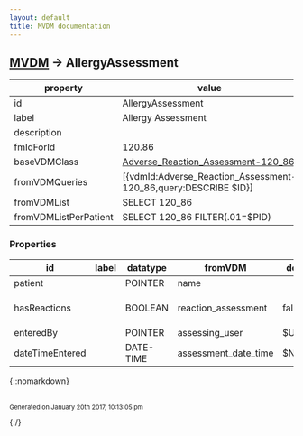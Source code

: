 ```yaml
---
layout: default
title: MVDM documentation
---
```


## [MVDM](TableOfContent.md) &#8594; AllergyAssessment 

 property | value 
--- | --- 
 id | AllergyAssessment
 label | Allergy Assessment
 description | 
 fmIdForId | 120.86
 baseVDMClass | [Adverse_Reaction_Assessment-120_86](../vdm/Adverse_Reaction_Assessment-120_86)
 fromVDMQueries | [{vdmId:Adverse_Reaction_Assessment-120_86,query:DESCRIBE $ID}]
 fromVDMList | SELECT 120_86
 fromVDMListPerPatient | SELECT 120_86 FILTER(.01=$PID)

### Properties

| id | label | datatype | fromVDM | default | range | attributes | 
| --- | --- | --- | --- | --- | --- | --- | 
| patient |  | POINTER | name |  | [Patient](Patient.md) | REQUIRED | 
| hasReactions |  | BOOLEAN | reaction_assessment | false | {::nomarkdown}<dl></dl>{:/} | UPDATE | 
| enteredBy |  | POINTER | assessing_user | $USERID | Person |  | 
| dateTimeEntered |  | DATE-TIME | assessment_date_time | $NOW |  |  | 

{::nomarkdown} <br/><br/><p style="font-size: 11px">Generated on January 20th 2017, 10:13:05 pm</p>{:/}